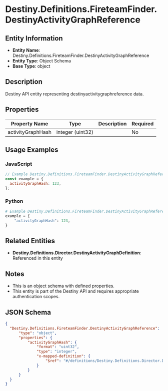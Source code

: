 # Destiny.Definitions.FireteamFinder.DestinyActivityGraphReference

## Entity Information
- **Entity Name**: Destiny.Definitions.FireteamFinder.DestinyActivityGraphReference
- **Entity Type**: Object Schema
- **Base Type**: object

## Description
Destiny API entity representing destinyactivitygraphreference data.

## Properties

| Property Name | Type | Description | Required |
|---------------|------|-------------|----------|
| activityGraphHash | integer (uint32) |  | No |

## Usage Examples

### JavaScript
```javascript
// Example Destiny.Definitions.FireteamFinder.DestinyActivityGraphReference object
const example = {
  activityGraphHash: 123,
};
```

### Python
```python
# Example Destiny.Definitions.FireteamFinder.DestinyActivityGraphReference object
example = {
    "activityGraphHash": 123,
}
```

## Related Entities
- **Destiny.Definitions.Director.DestinyActivityGraphDefinition**: Referenced in this entity

## Notes
- This is an object schema with defined properties.
- This entity is part of the Destiny API and requires appropriate authentication scopes.

## JSON Schema
```json
{
  "Destiny.Definitions.FireteamFinder.DestinyActivityGraphReference":   {
      "type": "object",
      "properties": {
          "activityGraphHash": {
              "format": "uint32",
              "type": "integer",
              "x-mapped-definition": {
                  "$ref": "#/definitions/Destiny.Definitions.Director.DestinyActivityGraphDefinition"
              }
          }
      }
  }
}
```

